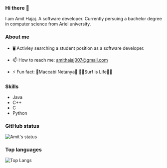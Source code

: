 ###                                                   Hi there 👋

I am Amit Hajaj. A software developer. Currently persuing a bachelor degree in computer science from Ariel university.

###                                                   About me

- 🖥️ Activley searching a student position as a software developer. 

- 📫 How to reach me: amithajaj007@gmail.com

- ⚡ Fun fact: 💛Maccabi Netanya💛 🏄‍♂️Surf is Life🏄‍♂️

###                                                     Skills
- Java
- C++
- C
- Python

### GitHub status
![Amit's status](https://github-readme-stats.vercel.app/api?username=hajajon&count_private=true&show_icons=true&theme=radical)

### Top languages
![Top Langs](https://github-readme-stats.vercel.app/api/top-langs/?username=hajajon&show_icons=true&theme=radical)

<!--
**hajajon/hajajon** is a ✨ _special_ ✨ repository because its `README.md` (this file) appears on your GitHub profile.

Here are some ideas to get you started:

- 🔭 I’m currently working on ...
- 🌱 I’m currently learning ...
- 👯 I’m looking to collaborate on ...
- 🤔 I’m looking for help with ...
- 💬 Ask me about ...
- 📫 How to reach me: ...
- 😄 Pronouns: ...
- ⚡ Fun fact: ...
-->
